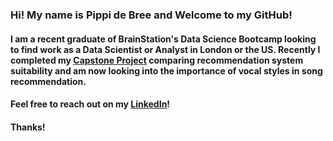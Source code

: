 ### Hi! My name is Pippi de Bree and Welcome to my GitHub! 

#### I am a recent graduate of BrainStation's Data Science Bootcamp looking to find work as a Data Scientist or Analyst in London or the US. Recently I completed my [Capstone Project](https://github.com/pdebree/RecommendationExplorationCapstone) comparing recommendation system suitability and am now looking into the importance of vocal styles in song recommendation. 

#### Feel free to reach out on my [LinkedIn](https://www.linkedin.com/in/pippi-de-bree/)!

#### Thanks! 



<!--
**pdebree/pdebree** is a ✨ _special_ ✨ repository because its `README.md` (this file) appears on your GitHub profile.

Here are some ideas to get you started:

- 🔭 I’m currently working on ...
- 🌱 I’m currently learning ...
- 👯 I’m looking to collaborate on ...
- 🤔 I’m looking for help with ...
- 💬 Ask me about ...
- 📫 How to reach me: ...
- 😄 Pronouns: ...
- ⚡ Fun fact: ...
-->
